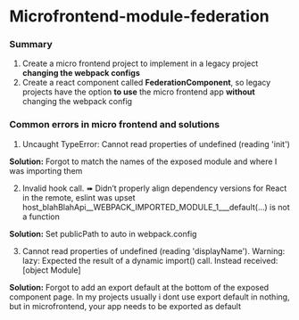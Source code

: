 # Microfrontend-module-federation

### Summary

1. Create a micro frontend project to implement in a legacy project **changing the webpack configs**
2. Create a react component called **FederationComponent**, so legacy projects have the option **to use** the micro frontend app **without** changing the webpack config


### Common errors in micro frontend and solutions
1. Uncaught TypeError: Cannot read properties of undefined (reading 'init')

**Solution:** Forgot to match the names of the exposed module and where I was importing them


2. Invalid hook call. ➠ Didn’t properly align dependency versions for React in the remote, eslint was upset
host_blahBlahApi__WEBPACK_IMPORTED_MODULE_1___default(...) is not a function

**Solution:** Set publicPath to auto in webpack.config


3. Cannot read properties of undefined (reading 'displayName'). Warning: lazy: Expected the result of a dynamic import() call. Instead received: [object Module] 

**Solution:** Forgot to add an export default <ComponentName> at the bottom of the exposed component page. In my projects usually i dont use export default in nothing, but in microfrontend, your app needs to be exported as default
